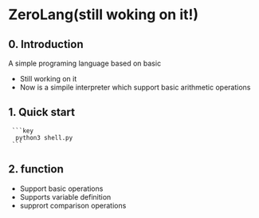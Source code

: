 # ZeroLang(still woking on it!)

## 0. Introduction
A simple programing language based on basic 

* Still working on it
* Now is a simpile interpreter which support basic arithmetic operations

## 1. Quick start

     ```key
      python3 shell.py 
     ``` 

## 2. function
* Support basic operations
* Supports variable definition
* supprort comparison operations

